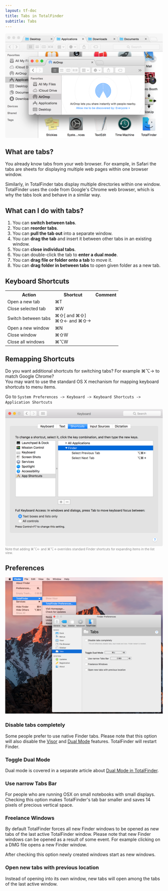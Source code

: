 ```yaml
---
layout: tf-doc
title: Tabs in TotalFinder
subtitle: Tabs
---
```


<img src="/images/showcase/full-tabs.png" class="doc-image add-shadow" style="width:600px">

## What are tabs?

You already know tabs from your web browser. For example, in Safari the tabs are sheets for displaying multiple web pages within one browser window.

Similarly, in TotalFinder tabs display multiple directories within one window. TotalFinder uses the code from Google's Chrome web browser, which is why the tabs look and behave in a similar way.

## What can I do with tabs?

1. You can **switch between tabs**.
2. You can **reorder tabs**.
3. You can **pull the tab out** into a separate window.
4. You can **drag the tab** and insert it between other tabs in an existing window.
5. You can **close individual tabs**.
6. You can double-click the tab to **enter a dual mode**.
7. You can **drag file or folder onto a tab** to move it.
8. You can **drag folder in between tabs** to open given folder as a new tab.

## Keyboard Shortcuts

<div class="keyboard-shortcuts">
  <table border="0" cellspacing="0" cellpadding="0">
    <tr><th>Action</th><th>Shortcut</th><th>Comment</th></tr>
    <tr><td>Open a new tab</td><td>⌘T</td><td></td></tr>
    <tr><td>Close selected tab</td><td>⌘W</td><td></td></tr>
    <tr><td>Switch between tabs</td><td>⌘⇧[ and  ⌘⇧]<br> ⌘⇧← and  ⌘⇧→</td><td></td></tr>
    <tr><td>Open a new window</td><td>⌘N</td><td></td></tr>
    <tr><td>Close window</td><td>⌘⇧W</td><td></td></tr>
    <tr><td>Close all windows</td><td>⌘⌥W</td><td></td></tr>
  </table>
</div>

## Remapping Shortcuts

Do you want additional shortcuts for switching tabs? For example ⌘⌥→ to match Google Chrome?<br>You may want to use the standard OS X mechanism for mapping keyboard shortcuts to menu items.

Go to `System Preferences -> Keyboard -> Keyboard Shortcuts -> Application Shortcuts`

<img src="/images/mapping-shortcuts.png" class="doc-image add-shadow" style="width:600px">

<div style="color: #888; font-size:10px;">Note that adding ⌘⌥← and ⌘⌥→ overrides standard Finder shortcuts for expanding items in the list view.</div>

## Preferences

<img src="/images/prefs-tabs.png" class="doc-image add-shadow" style="width:600px">

### Disable tabs completely

Some people prefer to use native Finder tabs. Please note that this option will also disable the [Visor](/visor) and [Dual Mode](/dual-mode) features. TotalFinder will restart Finder.

### Toggle Dual Mode

Dual mode is covered in a separate article about [Dual Mode in TotalFinder](/dual-mode).

### Use narrow Tabs Bar

For people who are running OSX on small notebooks with small displays. Checking this option makes TotalFinder's tab bar smaller and saves 14 pixels of precious vertical space.

### Freelance Windows

By default TotalFinder forces all new Finder windows to be opened as new tabs of the last active TotalFinder window. Please note that new Finder windows can be opened as a result of some event. For example clicking on a DMG file opens a new Finder window.

After checking this option newly created windows start as new windows.

### Open new tabs with previous location

Instead of opening into its own window, new tabs will open among the tabs of the last active window.

